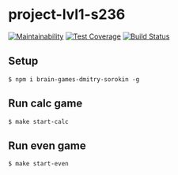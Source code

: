 # project-lvl1-s236
[![Maintainability](https://api.codeclimate.com/v1/badges/c573ece2265f6d97eabd/maintainability)](https://codeclimate.com/github/freemolag/project-lvl1-s236/maintainability)    [![Test Coverage](https://api.codeclimate.com/v1/badges/c573ece2265f6d97eabd/test_coverage)](https://codeclimate.com/github/freemolag/project-lvl1-s236/test_coverage)    [![Build Status](https://travis-ci.org/freemolag/project-lvl1-s236.svg?branch=master)](https://travis-ci.org/freemolag/project-lvl1-s236)

## Setup

```
$ npm i brain-games-dmitry-sorokin -g
```

## Run calc game

```
$ make start-calc
```

## Run even game

```
$ make start-even
```
